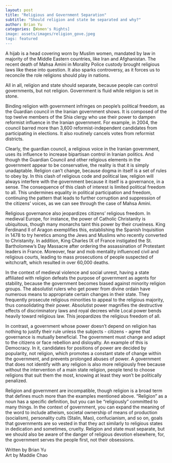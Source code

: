 ```yaml
---
layout: post
title: "Religious and Government Separation"
subtitle: "Should religion and state be separated and why?"
author: Brian Yu
categories: [Women's Rights]
image: assets/images/religion_gove.jpeg
tags: featured
---
```


A hijab is a head covering worn by Muslim women, mandated by law in majority of the Middle Eastern countries, like Iran and Afghanistan. The recent death of Mahsa Amini in Morality Police custody brought religious laws like these into question. It also sparks controversy, as it forces us to reconcile the role religions should play in nations.

All in all, religion and state should separate, because people can control governments, but not religion. Government is fluid while religion is set in stone.

Binding religion with government infringes on people’s political freedom, as the Guardian council in the Iranian government shows. It is composed of the top twelve members of the Shia clergy who use their power to dampen reformist influence in the Iranian government. For example, in 2004, the council barred more than 3,600 reformist-independent candidates from participating in elections. It also routinely cancels votes from reformist districts.

Clearly, the guardian council, a religious voice in the Iranian government, uses its influence to increase bipartisan control in Iranian politics. And though the Guardian Council and other religious elements in the government appear to be conservative, the reality is that it is simply unadaptable. Religion can’t change, because dogma in itself is a set of rules to obey by. In this clash of religious code and political law, religion will always interfere with the government because it itself is a governance, in a sense. The consequence of this clash of interest is limited political freedom to all. This undermines equality in political participation and freedom, continuing the pattern that leads to further corruption and suppression of the citizens’ voices, as we can see through the case of Mahsa Amini.

Religious governance also jeopardizes citizens’ religious freedom. In medieval Europe, for instance, the power of Catholic Christanity is ubiquitous, though many monarchs taint this power by their cruelness. King Ferdinand II of Aragon exemplifies this, establishing the Spanish Inquisition in 1478 to try heretics among the Jews and Muslims who recently converted to Christanity. In addition, King Charles IX of France instigated the St. Bartholomew’s Day Massacre after ordering the assassination of Protestant leaders in France. Moreover, fear and mob mentality influenced civil and religious courts, leading to mass prosecutions of people suspected of witchcraft, which resulted in over 60,000 deaths.

In the context of medieval violence and social unrest, having a state affiliated with religion defeats the purpose of government as agents for stability, because the government becomes biased against minority religion groups. The absolutist rulers who get power from divine ordain have numerous means to appropriate certain changes in their state. They frequently prosecute religious minorities to appeal to the religious majority, thus consolidating their power. Absolutist power magnifies the destructive effects of discriminatory laws and royal decrees while Local power bends heavily toward religious law. This jeopardizes the religious freedom of all.

In contrast, a government whose power doesn’t depend on religion has nothing to justify their rule unless the subjects - citizens - agree that governance is mutually beneficial. The government must change and adapt to the citizens or face rebellion and disloyalty. An example of this is Democracy. In it, candidates for positions of power are decided by popularity, not religion, which promotes a constant state of change within the government, and prevents prolonged abuses of power. A government that does not identify with any religion is also more religiously free because without the intervention of a main state religion, people tend to choose religions that suit them the most, knowing at least they won’t be politically penalized.

Religion and government are incompatible, though religion is a broad term that defines much more than the examples mentioned above. “Religion” as a noun has a specific definition, but you can be “religiously” committed to many things. In the context of government, you can expand the meaning of the word to include atheism, societal ownership of means of production (socialism), personality cults (Stalin, Mao), confucianism, and so on, goals that governments are so vested in that they act similarly to religious states in dedication and sometimes, cruelty. Religion and state must separate, but we should also be aware of the danger of religious devotion elsewhere, for, the government serves the people first, not their obsessions.

Written by Brian Yu  
Art by Maddie Chao

